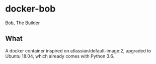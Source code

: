 # docker-bob

Bob, The Builder

## What

A docker container inspired on atlassian/default-image:2,
upgraded to Ubuntu 18.04, which already comes with Python 3.6.
